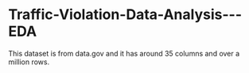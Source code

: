 # Traffic-Violation-Data-Analysis---EDA
This dataset is from data.gov and it has around 35 columns and over a million rows.
